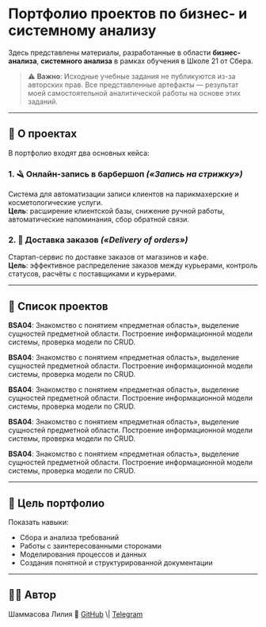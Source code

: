 # Портфолио проектов по бизнес- и системному анализу

Здесь представлены материалы, разработанные в области **бизнес-анализа**, **системного анализа** в рамках обучения в Школе 21 от Сбера.

> ⚠️ **Важно**: Исходные учебные задания не публикуются из-за авторских прав. Все представленные артефакты — результат моей самостоятельной аналитической работы на основе этих заданий.

---

## 📌 О проектах

В портфолио входят два основных кейса:

### 1. 🪒 Онлайн-запись в барбершоп *(«Запись на стрижку»)*
Система для автоматизации записи клиентов на парикмахерские и косметологические услуги.  
**Цель**: расширение клиентской базы, снижение ручной работы, автоматические напоминания, сбор обратной связи.

### 2. 🚴 Доставка заказов *(«Delivery of orders»)*
Стартап-сервис по доставке заказов от магазинов и кафе.  
**Цель**: эффективное распределение заказов между курьерами, контроль статусов, расчёты с поставщиками и курьерами.

---

## 📁 Список проектов

**BSA04**: Знакомство с понятием «предметная область», выделение сущностей предметной области. Построение информационной модели системы, проверка модели по CRUD.

**BSA04**: Знакомство с понятием «предметная область», выделение сущностей предметной области. Построение информационной модели системы, проверка модели по CRUD.

**BSA04**: Знакомство с понятием «предметная область», выделение сущностей предметной области. Построение информационной модели системы, проверка модели по CRUD.

**BSA04**: Знакомство с понятием «предметная область», выделение сущностей предметной области. Построение информационной модели системы, проверка модели по CRUD.

**BSA04**: Знакомство с понятием «предметная область», выделение сущностей предметной области. Построение информационной модели системы, проверка модели по CRUD.

---

## 🎯 Цель портфолио

Показать навыки:
- Сбора и анализа требований
- Работы с заинтересованными сторонами
- Моделирования процессов и данных
- Создания понятной и структурированной документации

---

## 🙋‍♀️ Автор
Шаммасова Лилия
🔗 [GitHub]([https://github.com/ваш-ник](https://github.com/LiliyaSham/MyProjects.git)) \| [Telegram](@LiliyaShammasova)
